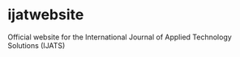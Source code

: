 # ijatwebsite
Official website for the International Journal of Applied Technology Solutions (IJATS)
